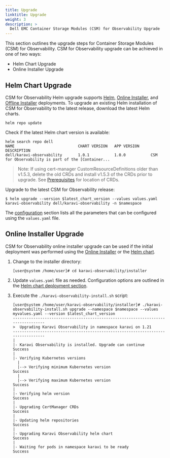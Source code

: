```yaml
---
title: Upgrade
linktitle: Upgrade 
weight: 3
description: >
  Dell EMC Container Storage Modules (CSM) for Observability Upgrade
---
```


This section outlines the upgrade steps for Container Storage Modules (CSM) for Observability. CSM for Observability upgrade can be achieved in one of two ways:

- Helm Chart Upgrade
- Online Installer Upgrade

## Helm Chart Upgrade

CSM for Observability Helm upgrade supports [Helm](../deployment/helm), [Online Installer](../deployment/online), and [Offline Installer](../deployment/offline) deployments. To upgrade an existing Helm installation of CSM for Observability to the latest release, download the latest Helm charts.

```
helm repo update
```

Check if the latest Helm chart version is available:

```
helm search repo dell
NAME                            CHART VERSION   APP VERSION     DESCRIPTION
dell/karavi-observability       1.0.1           1.0.0           CSM for Observability is part of the [Container...
```

>Note: If using cert-manager CustomResourceDefinitions older than v1.5.3, delete the old CRDs and install v1.5.3 of the CRDs prior to upgrade. See [Prerequisites](../deployment/helm#prerequisites) for location of CRDs.

Upgrade to the latest CSM for Observability release:

```
$ helm upgrade --version $latest_chart_version --values values.yaml karavi-observability dell/karavi-observability -n $namespace
```

The [configuration](../deployment/helm#configuration) section lists all the parameters that can be configured using the `values.yaml` file.

## Online Installer Upgrade

CSM for Observability online installer upgrade can be used if the initial deployment was performed using the [Online Installer](../deployment/online) or the [Helm chart](../deployment/helm).

1. Change to the installer directory:
    ```
    [user@system /home/user]# cd karavi-observability/installer
    ```
2. Update `values.yaml` file as needed. Configuration options are outlined in the [Helm chart deployment section](../deployment/helm#configuration).

2. Execute the `./karavi-observability-install.sh` script:
    ```
    [user@system /home/user/karavi-observability/installer]# ./karavi-observability-install.sh upgrade --namespace $namespace --values myvalues.yaml --version $latest_chart_version
    ---------------------------------------------------------------------------------
    >  Upgrading Karavi Observability in namespace karavi on 1.21
    ---------------------------------------------------------------------------------
    |
    |- Karavi Observability is installed. Upgrade can continue          Success
    |
    |- Verifying Kubernetes versions
      |
      |--> Verifying minimum Kubernetes version                         Success
      |
      |--> Verifying maximum Kubernetes version                         Success
    |
    |- Verifying helm version                                           Success
    |
    |- Upgrading CertManager CRDs                                       Success
    |
    |- Updating helm repositories                                       Success
    |
    |- Upgrading Karavi Observability helm chart                        Success
    |
    |- Waiting for pods in namespace karavi to be ready                 Success
    ```

